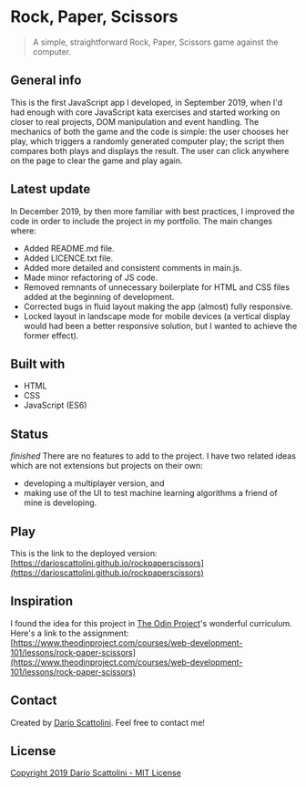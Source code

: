 # Rock, Paper, Scissors
> A simple, straightforward Rock, Paper, Scissors game against the computer. 

## General info
This is the first JavaScript app I developed, in September 2019, when I'd had enough with core JavaScript kata exercises and started working on closer to real projects, DOM manipulation and event handling.
The mechanics of both the game and the code is simple: the user chooses her play, which triggers a randomly generated computer play; the script then compares both plays and displays the result. The user can click anywhere on the page to clear the game and play again.

## Latest update
In December 2019, by then more familiar with best practices, I improved the code in order to include the project in my portfolio. The main changes where:
* Added README.md file.
* Added LICENCE.txt file.
* Added more detailed and consistent comments in main.js.
* Made minor refactoring of JS code.
* Removed remnants of unnecessary boilerplate for HTML and CSS files added at the beginning of development.
* Corrected bugs in fluid layout making the app (almost) fully responsive.
* Locked layout in landscape mode for mobile devices (a vertical display would had been a better responsive solution, but I wanted to achieve the former effect).

## Built with
* HTML
* CSS
* JavaScript (ES6)

## Status
_finished_
There are no features to add to the project. 
I have two related ideas which are not extensions but projects on their own: 
* developing a multiplayer version, and
* making use of the UI to test machine learning algorithms a friend of mine is developing.

## Play
This is the link to the deployed version: [https://darioscattolini.github.io/rockpaperscissors](https://darioscattolini.github.io/rockpaperscissors)

## Inspiration
I found the idea for this project in [The Odin Project](https://www.theodinproject.com)'s wonderful curriculum. Here's a link to the assignment: [https://www.theodinproject.com/courses/web-development-101/lessons/rock-paper-scissors](https://www.theodinproject.com/courses/web-development-101/lessons/rock-paper-scissors)

## Contact
Created by [Darío Scattolini](https://github.com/darioscattolini). Feel free to contact me!

## License
[Copyright 2019 Darío Scattolini - MIT License](./LICENSE.txt])